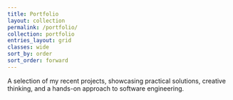 ```yaml
---
title: Portfolio
layout: collection
permalink: /portfolio/
collection: portfolio
entries_layout: grid
classes: wide
sort_by: order
sort_order: forward
---
```


A selection of my recent projects, showcasing practical solutions, creative thinking, and a hands-on approach to 
software engineering. 